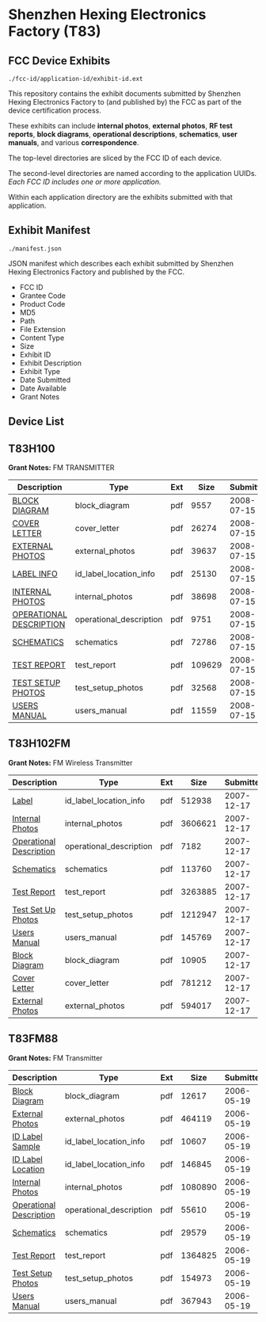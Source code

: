 # Shenzhen Hexing Electronics Factory (T83)
## FCC Device Exhibits

```
./fcc-id/application-id/exhibit-id.ext
```

This repository contains the exhibit documents submitted by Shenzhen Hexing Electronics Factory to (and published by) the FCC as part of the device certification process.

These exhibits can include **internal photos**, **external photos**, **RF test reports**, **block diagrams**, **operational descriptions**, **schematics**, **user manuals**, and various **correspondence**.

The top-level directories are sliced by the FCC ID of each device.

The second-level directories are named according to the application UUIDs. *Each FCC ID includes one or more application.*

Within each application directory are the exhibits submitted with that application. 

## Exhibit Manifest

```
./manifest.json
```

JSON manifest which describes each exhibit submitted by Shenzhen Hexing Electronics Factory and published by the FCC.

- FCC ID
- Grantee Code
- Product Code
- MD5
- Path
- File Extension
- Content Type
- Size
- Exhibit ID
- Exhibit Description
- Exhibit Type
- Date Submitted
- Date Available
- Grant Notes

## Device List
## T83H100
**Grant Notes:** FM TRANSMITTER

| Description | Type | Ext | Size | Submitted | Available |
| ----------- | ---- | --- | ---- | --------- | --------- |
| [BLOCK DIAGRAM](T83H100/b61600e77a91ee960ca6b91708cd5950/970921.pdf) | block_diagram | pdf | 9557 | 2008-07-15 | 2008-07-15 |
| [COVER LETTER](T83H100/b61600e77a91ee960ca6b91708cd5950/970915.pdf) | cover_letter | pdf | 26274 | 2008-07-15 | 2008-07-15 |
| [EXTERNAL PHOTOS](T83H100/b61600e77a91ee960ca6b91708cd5950/970917.pdf) | external_photos | pdf | 39637 | 2008-07-15 | 2008-07-15 |
| [LABEL INFO](T83H100/b61600e77a91ee960ca6b91708cd5950/970918.pdf) | id_label_location_info | pdf | 25130 | 2008-07-15 | 2008-07-15 |
| [INTERNAL PHOTOS](T83H100/b61600e77a91ee960ca6b91708cd5950/970919.pdf) | internal_photos | pdf | 38698 | 2008-07-15 | 2008-07-15 |
| [OPERATIONAL DESCRIPTION](T83H100/b61600e77a91ee960ca6b91708cd5950/970916.pdf) | operational_description | pdf | 9751 | 2008-07-15 | 2008-07-15 |
| [SCHEMATICS](T83H100/b61600e77a91ee960ca6b91708cd5950/970914.pdf) | schematics | pdf | 72786 | 2008-07-15 | 2008-07-15 |
| [TEST REPORT](T83H100/b61600e77a91ee960ca6b91708cd5950/970922.pdf) | test_report | pdf | 109629 | 2008-07-15 | 2008-07-15 |
| [TEST SETUP PHOTOS](T83H100/b61600e77a91ee960ca6b91708cd5950/970923.pdf) | test_setup_photos | pdf | 32568 | 2008-07-15 | 2008-07-15 |
| [USERS MANUAL](T83H100/b61600e77a91ee960ca6b91708cd5950/970920.pdf) | users_manual | pdf | 11559 | 2008-07-15 | 2008-07-15 |
## T83H102FM
**Grant Notes:** FM Wireless Transmitter

| Description | Type | Ext | Size | Submitted | Available |
| ----------- | ---- | --- | ---- | --------- | --------- |
| [Label](T83H102FM/34fdb23bb4f29a66f38a7298f354710d/880410.pdf) | id_label_location_info | pdf | 512938 | 2007-12-17 | 2007-12-17 |
| [Internal Photos](T83H102FM/34fdb23bb4f29a66f38a7298f354710d/880411.pdf) | internal_photos | pdf | 3606621 | 2007-12-17 | 2007-12-17 |
| [Operational Description](T83H102FM/34fdb23bb4f29a66f38a7298f354710d/880412.pdf) | operational_description | pdf | 7182 | 2007-12-17 | 2007-12-17 |
| [Schematics](T83H102FM/34fdb23bb4f29a66f38a7298f354710d/880407.pdf) | schematics | pdf | 113760 | 2007-12-17 | 2007-12-17 |
| [Test Report](T83H102FM/34fdb23bb4f29a66f38a7298f354710d/880405.pdf) | test_report | pdf | 3263885 | 2007-12-17 | 2007-12-17 |
| [Test Set Up Photos](T83H102FM/34fdb23bb4f29a66f38a7298f354710d/880413.pdf) | test_setup_photos | pdf | 1212947 | 2007-12-17 | 2007-12-17 |
| [Users Manual](T83H102FM/34fdb23bb4f29a66f38a7298f354710d/880414.pdf) | users_manual | pdf | 145769 | 2007-12-17 | 2007-12-17 |
| [Block Diagram](T83H102FM/34fdb23bb4f29a66f38a7298f354710d/880406.pdf) | block_diagram | pdf | 10905 | 2007-12-17 | 2007-12-17 |
| [Cover Letter](T83H102FM/34fdb23bb4f29a66f38a7298f354710d/880409.pdf) | cover_letter | pdf | 781212 | 2007-12-17 | 2007-12-17 |
| [External Photos](T83H102FM/34fdb23bb4f29a66f38a7298f354710d/880408.pdf) | external_photos | pdf | 594017 | 2007-12-17 | 2007-12-17 |
## T83FM88
**Grant Notes:** FM Transmitter

| Description | Type | Ext | Size | Submitted | Available |
| ----------- | ---- | --- | ---- | --------- | --------- |
| [Block Diagram](T83FM88/86740af27567928ea6ac40136834cd86/660127.pdf) | block_diagram | pdf | 12617 | 2006-05-19 | 2006-05-19 |
| [External Photos](T83FM88/86740af27567928ea6ac40136834cd86/660129.pdf) | external_photos | pdf | 464119 | 2006-05-19 | 2006-05-19 |
| [ID Label Sample](T83FM88/86740af27567928ea6ac40136834cd86/660132.pdf) | id_label_location_info | pdf | 10607 | 2006-05-19 | 2006-05-19 |
| [ID Label Location](T83FM88/86740af27567928ea6ac40136834cd86/660133.pdf) | id_label_location_info | pdf | 146845 | 2006-05-19 | 2006-05-19 |
| [Internal Photos](T83FM88/86740af27567928ea6ac40136834cd86/660131.pdf) | internal_photos | pdf | 1080890 | 2006-05-19 | 2006-05-19 |
| [Operational Description](T83FM88/86740af27567928ea6ac40136834cd86/660130.pdf) | operational_description | pdf | 55610 | 2006-05-19 | 2006-05-19 |
| [Schematics](T83FM88/86740af27567928ea6ac40136834cd86/660128.pdf) | schematics | pdf | 29579 | 2006-05-19 | 2006-05-19 |
| [Test Report](T83FM88/86740af27567928ea6ac40136834cd86/660126.pdf) | test_report | pdf | 1364825 | 2006-05-19 | 2006-05-19 |
| [Test Setup Photos](T83FM88/86740af27567928ea6ac40136834cd86/660135.pdf) | test_setup_photos | pdf | 154973 | 2006-05-19 | 2006-05-19 |
| [Users Manual](T83FM88/86740af27567928ea6ac40136834cd86/660134.pdf) | users_manual | pdf | 367943 | 2006-05-19 | 2006-05-19 |
